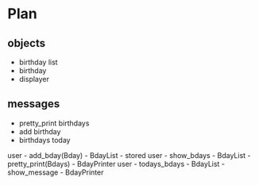 # Plan

## objects

- birthday list
- birthday
- displayer

## messages

- pretty_print birthdays
- add birthday
- birthdays today


user - add_bday(Bday) - BdayList - stored
user - show_bdays - BdayList - pretty_print(Bdays) - BdayPrinter
user - todays_bdays - BdayList - show_message - BdayPrinter

